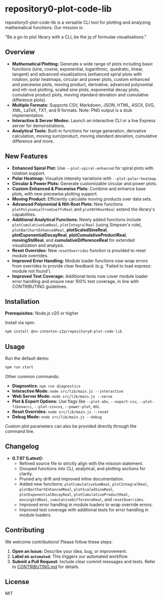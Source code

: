 # repository0-plot-code-lib

repository0-plot-code-lib is a versatile CLI tool for plotting and analyzing mathematical functions. Our mission is:

"Be a go-to plot library with a CLI, be the jq of formulae visualisations."

## Overview

- **Mathematical Plotting:** Generate a wide range of plots including basic functions (sine, cosine, exponential, logarithmic, quadratic, linear, tangent) and advanced visualizations (enhanced spiral plots with rotation, polar heatmaps, circular and power plots, custom enhanced and piecewise plots, moving product, derivative, advanced polynomial and nth root plotting, scaled sine plots, exponential decay plots, cumulative product plots, moving standard deviation and cumulative difference plots).
- **Multiple Formats:** Supports CSV, Markdown, JSON, HTML, ASCII, SVG, XML, LaTeX, TXT, and R formats. Note: PNG output is a stub implementation.
- **Interactive & Server Modes:** Launch an interactive CLI or a live Express server for demonstrations.
- **Analytical Tools:** Built-in functions for range generation, derivative calculation, moving sum/product, moving standard deviation, cumulative difference and more.

## New Features

- **Enhanced Spiral Plot:** Use `--plot-spiral-enhanced` for spiral plots with rotation support.
- **Polar Heatmap:** Visualize intensity variations with `--plot-polar-heatmap`.
- **Circular & Power Plots:** Generate customizable circular and power plots.
- **Custom Enhanced & Piecewise Plots:** Combine and enhance base plots, with new piecewise plotting support.
- **Moving Product:** Efficiently calculate moving products over data sets.
- **Advanced Polynomial & Nth Root Plots:** New functions `plotPolynomialFromCoeffsReal` and `plotNthRootReal` extend the library's capabilities.
- **Additional Analytical Functions:** Newly added functions include `plotCumulativeSumReal`, `plotIntegralReal` (using Simpson's rule), `plotBarChartEnhancedReal`, **plotScaledSineReal**, **plotExponentialDecayReal**, **plotCumulativeProductReal**, **movingStdReal**, and **cumulativeDifferenceReal** for extended visualization and analysis.
- **Reset Overrides:** New `resetOverrides` function is provided to reset module overrides.
- **Improved Error Handling:** Module loader functions now wrap errors from overrides to provide clear feedback (e.g. 'Failed to load express: module not found').
- **Improved Test Coverage:** Additional tests now cover module loader error handling and ensure near 100% test coverage, in line with CONTRIBUTING guidelines.

## Installation

**Prerequisites:** Node.js v20 or higher

Install via npm:

```bash
npm install @xn-intenton-z2a/repository0-plot-code-lib
```

## Usage

Run the default demo:

```bash
npm run start
```

Other common commands:
- **Diagnostics:** `npm run diagnostics`
- **Interactive Mode:** `node src/lib/main.js --interactive`
- **Web Server Mode:** `node src/lib/main.js --serve`
- **Plot & Export Options:** Use flags like `--plot-abs`, `--export-csv`, `--plot-fibonacci`, `--plot-sincos`, `--power-plot`, etc.
- **Reset Overrides:** `node src/lib/main.js --reset`
- **Debug Mode:** `node src/lib/main.js --debug`

Custom plot parameters can also be provided directly through the command line.

## Changelog

- **0.7.97 (Latest):**
  - Refined source file to strictly align with the mission statement.
  - Grouped functions into CLI, analytical, and plotting sections for clarity.
  - Pruned any drift and improved inline documentation.
  - Added new functions: `plotCumulativeSumReal`, `plotIntegralReal`, `plotBarChartEnhancedReal`, `plotScaledSineReal`, `plotExponentialDecayReal`, `plotCumulativeProductReal`, `movingStdReal`, `cumulativeDifferenceReal`, and `resetOverrides`.
  - Improved error handling in module loaders to wrap override errors.
  - Improved test coverage with additional tests for error handling in module loaders.

## Contributing

We welcome contributions! Please follow these steps:
1. **Open an Issue:** Describe your idea, bug, or improvement.
2. **Label as `automated`:** This triggers our automated workflow.
3. **Submit a Pull Request:** Include clear commit messages and tests. Refer to [CONTRIBUTING.md](./CONTRIBUTING.md) for details.

## License

MIT
